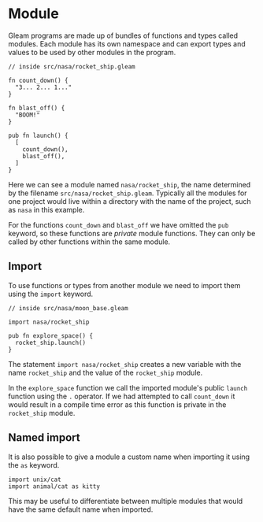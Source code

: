 # Module

Gleam programs are made up of bundles of functions and types called modules.
Each module has its own namespace and can export types and values to be used
by other modules in the program.

```rust,noplaypen
// inside src/nasa/rocket_ship.gleam

fn count_down() {
  "3... 2... 1..."
}

fn blast_off() {
  "BOOM!"
}

pub fn launch() {
  [
    count_down(),
    blast_off(),
  ]
}
```

Here we can see a module named `nasa/rocket_ship`, the name determined by the
filename `src/nasa/rocket_ship.gleam`. Typically all the modules for one
project would live within a directory with the name of the project, such as
`nasa` in this example.

For the functions `count_down` and `blast_off` we have omitted the `pub`
keyword, so these functions are _private_ module functions. They can only be
called by other functions within the same module.


## Import

To use functions or types from another module we need to import them using the
`import` keyword.

```rust,noplaypen
// inside src/nasa/moon_base.gleam

import nasa/rocket_ship

pub fn explore_space() {
  rocket_ship.launch()
}
```

The statement `import nasa/rocket_ship` creates a new variable with the name
`rocket_ship` and the value of the `rocket_ship` module.

In the `explore_space` function we call the imported module's public `launch`
function using the `.` operator.
If we had attempted to call `count_down` it would result in a compile time
error as this function is private in the `rocket_ship` module.


## Named import

It is also possible to give a module a custom name when importing it using the
`as` keyword.

```rust,noplaypen
import unix/cat
import animal/cat as kitty
```

This may be useful to differentiate between multiple modules that would have
the same default name when imported.
